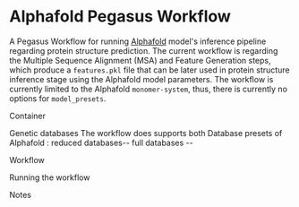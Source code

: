 # Alphafold Pegasus Workflow

A Pegasus Workflow for running [Alphafold](https://github.com/deepmind/alphafold) model's inference pipeline regarding protein structure
prediction. The current workflow is regarding the Multiple Sequence Alignment (MSA) and 
Feature Generation steps, which produce a `features.pkl` file that can be later used in protein structure inference
stage using the Alphafold model parameters. The workflow is currently limited to the Alphafold `monomer-system`, thus, there is currently no
options for `model_presets`. 

Container



Genetic databases
The workflow does supports both Database presets of Alphafold :
reduced databases--
full databases --



Workflow



Running the workflow


Notes
